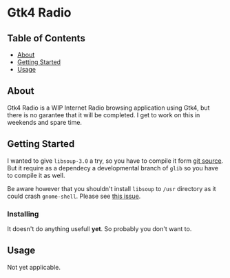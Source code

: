 # Gtk4 Radio

## Table of Contents

- [About](#about)
- [Getting Started](#getting_started)
- [Usage](#usage)

## About <a name = "about"></a>

Gtk4 Radio is a WIP Internet Radio browsing application using Gtk4, but there is no garantee that it will be completed. I get to work on this in weekends and spare time.

## Getting Started <a name = "getting_started"></a>

I wanted to give `libsoup-3.0` a try, so you have to compile it form [git source](https://gitlab.gnome.org/GNOME/libsoup). But it require as a dependecy a developmental branch of `glib` so you have to compile it as well.

Be aware however that you shouldn't install `libsoup` to `/usr` directory as it could crash `gnome-shell`. Please see [this issue](https://gitlab.gnome.org/GNOME/libsoup/-/issues/208).
### Installing

It doesn't do anything usefull __yet__. So probably you don't want to.

## Usage <a name = "usage"></a>

Not yet applicable.
